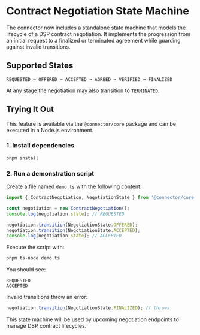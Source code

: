 # Contract Negotiation State Machine

The connector now includes a standalone state machine that models the lifecycle of a DSP contract negotiation.
It implements the progression from an initial request to a finalized or terminated agreement while guarding
against invalid transitions.

## Supported States

`REQUESTED → OFFERED → ACCEPTED → AGREED → VERIFIED → FINALIZED`

At any stage the negotiation may also transition to `TERMINATED`.

## Trying It Out

This feature is available via the `@connector/core` package and can be executed in a Node.js environment.

### 1. Install dependencies

```bash
pnpm install
```

### 2. Run a demonstration script

Create a file named `demo.ts` with the following content:

```ts
import { ContractNegotiation, NegotiationState } from '@connector/core';

const negotiation = new ContractNegotiation();
console.log(negotiation.state); // REQUESTED

negotiation.transition(NegotiationState.OFFERED);
negotiation.transition(NegotiationState.ACCEPTED);
console.log(negotiation.state); // ACCEPTED
```

Execute the script with:

```bash
pnpm ts-node demo.ts
```

You should see:

```
REQUESTED
ACCEPTED
```

Invalid transitions throw an error:

```ts
negotiation.transition(NegotiationState.FINALIZED); // throws
```

This state machine will be used by upcoming negotiation endpoints to manage DSP contract lifecycles.
